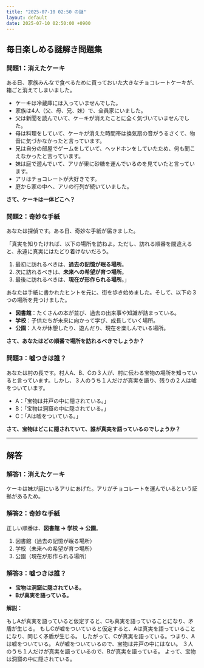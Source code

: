 ```yaml
---
title: "2025-07-10 02:50 の謎"
layout: default
date: 2025-07-10 02:50:00 +0900
---
```

## 毎日楽しめる謎解き問題集

### 問題1：消えたケーキ

ある日、家族みんなで食べるために買っておいた大きなチョコレートケーキが、箱ごと消えてしまいました。

*   ケーキは冷蔵庫には入っていませんでした。
*   家族は4人（父、母、兄、妹）で、全員家にいました。
*   父は新聞を読んでいて、ケーキが消えたことに全く気づいていませんでした。
*   母は料理をしていて、ケーキが消えた時間帯は換気扇の音がうるさくて、物音に気づかなかったと言っています。
*   兄は自分の部屋でゲームをしていて、ヘッドホンをしていたため、何も聞こえなかったと言っています。
*   妹は庭で遊んでいて、アリが巣に砂糖を運んでいるのを見ていたと言っています。
*   アリはチョコレートが大好きです。
*   庭から家の中へ、アリの行列が続いていました。

**さて、ケーキは一体どこへ？**

### 問題2：奇妙な手紙

あなたは探偵です。ある日、奇妙な手紙が届きました。

「真実を知りたければ、以下の場所を訪ねよ。ただし、訪れる順番を間違えると、永遠に真実にはたどり着けないだろう。

1.  最初に訪れるべきは、**過去の記憶が眠る場所**。
2.  次に訪れるべきは、**未来への希望が育つ場所**。
3.  最後に訪れるべきは、**現在が形作られる場所**。」

あなたは手紙に書かれたヒントを元に、街を歩き始めました。そして、以下の３つの場所を見つけました。

*   **図書館**：たくさんの本が並び、過去の出来事や知識が詰まっている。
*   **学校**：子供たちが未来に向かって学び、成長していく場所。
*   **公園**：人々が休憩したり、遊んだり、現在を楽しんでいる場所。

**さて、あなたはどの順番で場所を訪れるべきでしょうか？**

### 問題3：嘘つきは誰？

あなたは村の長です。村人A、B、Cの３人が、村に伝わる宝物の場所を知っていると言っています。しかし、３人のうち１人だけが真実を語り、残りの２人は嘘をついています。

*   A：「宝物は井戸の中に隠されている。」
*   B：「宝物は洞窟の中に隠されている。」
*   C：「Aは嘘をついている。」

**さて、宝物はどこに隠されていて、誰が真実を語っているのでしょうか？**

---

## 解答

### 解答1：消えたケーキ

ケーキは妹が庭にいるアリにあげた。アリがチョコレートを運んでいるという証拠があるため。

### 解答2：奇妙な手紙

正しい順番は、**図書館 → 学校 → 公園**。

1.  図書館（過去の記憶が眠る場所）
2.  学校（未来への希望が育つ場所）
3.  公園（現在が形作られる場所）

### 解答3：嘘つきは誰？

*   **宝物は洞窟に隠されている。**
*   **Bが真実を語っている。**

**解説：**

もしAが真実を語っていると仮定すると、Cも真実を語っていることになり、矛盾が生じる。
もしCが嘘をついていると仮定すると、Aは真実を語っていることになり、同じく矛盾が生じる。
したがって、Cが真実を語っている。つまり、Aは嘘をついている。
Aが嘘をついているので、宝物は井戸の中にはない。
３人のうち１人だけが真実を語っているので、Bが真実を語っている。
よって、宝物は洞窟の中に隠されている。
